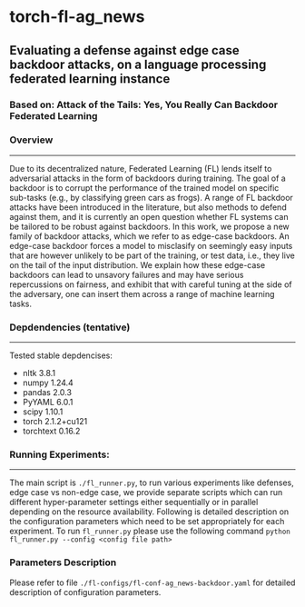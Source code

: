 # torch-fl-ag_news
## Evaluating a defense against edge case backdoor attacks, on a language processing federated learning instance
### Based on: Attack of the Tails: Yes, You Really Can Backdoor Federated Learning

### Overview
---
Due to its decentralized nature, Federated Learning (FL) lends itself to adversarial attacks in the form of backdoors during training. The goal of a backdoor is to corrupt the performance of the trained model on specific sub-tasks (e.g., by classifying green cars as frogs). A range of FL backdoor attacks have been introduced in the literature, but also methods to defend against them, and it is currently an open question whether FL systems can be tailored to be robust against backdoors. In this work, we propose a new family of backdoor attacks, which we refer to as edge-case backdoors. An edge-case backdoor forces a model to misclasify on seemingly easy inputs that are however unlikely to be part of the training, or test data, i.e., they live on the tail of the input distribution. We explain how these edge-case backdoors can lead to unsavory failures and may have serious repercussions on fairness, and  exhibit that with careful tuning at the side of the adversary, one can insert them across a range of machine learning tasks.

### Depdendencies (tentative)
---
Tested stable depdencises:
* nltk 3.8.1
* numpy 1.24.4
* pandas 2.0.3
* PyYAML 6.0.1
* scipy 1.10.1
* torch 2.1.2+cu121
* torchtext 0.16.2

### Running Experiments:
---
The main script is `./fl_runner.py`, to run various experiments like defenses, edge case vs non-edge case, we provide separate scripts which can run different hyper-parameter settings either sequentially or in parallel depending on the resource availability. Following is detailed description on the configuration parameters which need to be set appropriately for each experiment.
To run `fl_runner.py` please use the following command
`python fl_runner.py --config <config file path>`

### Parameters Description 
Please refer to file `./fl-configs/fl-conf-ag_news-backdoor.yaml` for detailed description of configuration parameters.

